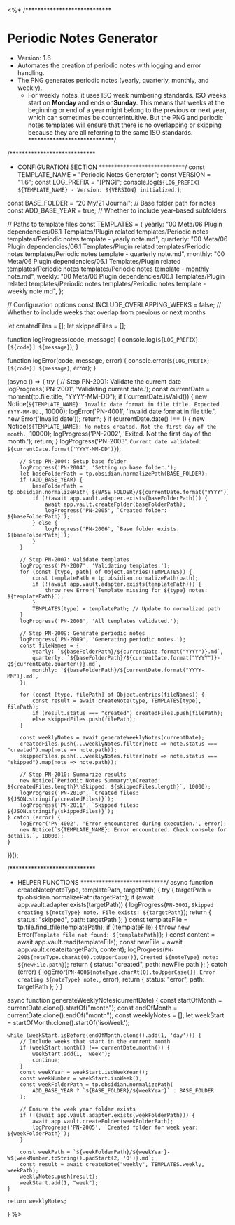 <%*
/****************************
 # Periodic Notes Generator
 * Version: 1.6
 * Automates the creation of periodic notes with logging and error handling.
 * The PNG generates periodic notes (yearly, quarterly, monthly, and weekly). 
     * For weekly notes, it uses ISO week numbering standards. ISO weeks start on **Monday** and ends on**Sunday**. This means that  weeks at the beginning or end of a year might belong to the previous or next year, which can sometimes be counterintuitive. But the PNG and periodic notes templates will ensure that there is no overlapping or skipping because they are all referring to the same ISO standards.
 ****************************/

/****************************
 * CONFIGURATION SECTION
 ****************************/
const TEMPLATE_NAME = "Periodic Notes Generator";
const VERSION = "1.6";
const LOG_PREFIX = "[PNG]";
console.log(`${LOG_PREFIX} ${TEMPLATE_NAME} - Version: ${VERSION} initialized.`);

const BASE_FOLDER = "20 My/21 Journal"; // Base folder path for notes
const ADD_BASE_YEAR = true; // Whether to include year-based subfolders

// Paths to template files
const TEMPLATES = {
    yearly: "00 Meta/06 Plugin dependencies/06.1 Templates/Plugin related templates/Periodic notes templates/Periodic notes template - yearly note.md",
    quarterly: "00 Meta/06 Plugin dependencies/06.1 Templates/Plugin related templates/Periodic notes templates/Periodic notes template - quarterly note.md",
    monthly: "00 Meta/06 Plugin dependencies/06.1 Templates/Plugin related templates/Periodic notes templates/Periodic notes template - monthly note.md",
    weekly: "00 Meta/06 Plugin dependencies/06.1 Templates/Plugin related templates/Periodic notes templates/Periodic notes template - weekly note.md",
};

// Configuration options
const INCLUDE_OVERLAPPING_WEEKS = false; // Whether to include weeks that overlap from previous or next months

let createdFiles = [];
let skippedFiles = [];

function logProgress(code, message) {
    console.log(`${LOG_PREFIX} [${code}] ${message}`);
}

function logError(code, message, error) {
    console.error(`${LOG_PREFIX} [${code}] ${message}`, error);
}

(async () => {
    try {
        // Step PN-2001: Validate the current date
        logProgress('PN-2001', 'Validating current date.');
        const currentDate = moment(tp.file.title, "YYYY-MM-DD");
        if (!currentDate.isValid()) {
            new Notice(`${TEMPLATE_NAME}: Invalid date format in file title. Expected YYYY-MM-DD.`, 10000);
            logError('PN-4001', 'Invalid date format in file title.', new Error('Invalid date'));
            return;
        }
        if (currentDate.date() !== 1) {
            new Notice(`${TEMPLATE_NAME}: No notes created. Not the first day of the month.`, 10000);
            logProgress('PN-2002', 'Exited. Not the first day of the month.');
            return;
        }
        logProgress('PN-2003', `Current date validated: ${currentDate.format('YYYY-MM-DD')}`);

        // Step PN-2004: Setup base folder
        logProgress('PN-2004', 'Setting up base folder.');
        let baseFolderPath = tp.obsidian.normalizePath(BASE_FOLDER);
        if (ADD_BASE_YEAR) {
            baseFolderPath = tp.obsidian.normalizePath(`${BASE_FOLDER}/${currentDate.format("YYYY")}`);
            if (!(await app.vault.adapter.exists(baseFolderPath))) {
                await app.vault.createFolder(baseFolderPath);
                logProgress('PN-2005', `Created folder: ${baseFolderPath}`);
            } else {
                logProgress('PN-2006', `Base folder exists: ${baseFolderPath}`);
            }
        }

        // Step PN-2007: Validate templates
        logProgress('PN-2007', 'Validating templates.');
        for (const [type, path] of Object.entries(TEMPLATES)) {
            const templatePath = tp.obsidian.normalizePath(path);
            if (!(await app.vault.adapter.exists(templatePath))) {
                throw new Error(`Template missing for ${type} notes: ${templatePath}`);
            }
            TEMPLATES[type] = templatePath; // Update to normalized path
        }
        logProgress('PN-2008', 'All templates validated.');

        // Step PN-2009: Generate periodic notes
        logProgress('PN-2009', 'Generating periodic notes.');
        const fileNames = {
            yearly: `${baseFolderPath}/${currentDate.format("YYYY")}.md`,
            quarterly: `${baseFolderPath}/${currentDate.format("YYYY")}-Q${currentDate.quarter()}.md`,
            monthly: `${baseFolderPath}/${currentDate.format("YYYY-MM")}.md`,
        };

        for (const [type, filePath] of Object.entries(fileNames)) {
            const result = await createNote(type, TEMPLATES[type], filePath);
            if (result.status === "created") createdFiles.push(filePath);
            else skippedFiles.push(filePath);
        }

        const weeklyNotes = await generateWeeklyNotes(currentDate);
        createdFiles.push(...weeklyNotes.filter(note => note.status === "created").map(note => note.path));
        skippedFiles.push(...weeklyNotes.filter(note => note.status === "skipped").map(note => note.path));

        // Step PN-2010: Summarize results
        new Notice(`Periodic Notes Summary:\nCreated: ${createdFiles.length}\nSkipped: ${skippedFiles.length}`, 10000);
        logProgress('PN-2010', `Created files: ${JSON.stringify(createdFiles)}`);
        logProgress('PN-2011', `Skipped files: ${JSON.stringify(skippedFiles)}`);
    } catch (error) {
        logError('PN-4002', 'Error encountered during execution.', error);
        new Notice(`${TEMPLATE_NAME}: Error encountered. Check console for details.`, 10000);
    }
})();

/****************************
 * HELPER FUNCTIONS
 ****************************/
async function createNote(noteType, templatePath, targetPath) {
    try {
        targetPath = tp.obsidian.normalizePath(targetPath);
        if (await app.vault.adapter.exists(targetPath)) {
            logProgress(`PN-3001`, `Skipped creating ${noteType} note. File exists: ${targetPath}`);
            return { status: "skipped", path: targetPath };
        }
        const templateFile = tp.file.find_tfile(templatePath);
        if (!templateFile) {
            throw new Error(`Template file not found: ${templatePath}`);
        }
        const content = await app.vault.read(templateFile);
        const newFile = await app.vault.create(targetPath, content);
        logProgress(`PN-200${noteType.charAt(0).toUpperCase()}`, `Created ${noteType} note: ${newFile.path}`);
        return { status: "created", path: newFile.path };
    } catch (error) {
        logError(`PN-400${noteType.charAt(0).toUpperCase()}`, `Error creating ${noteType} note.`, error);
        return { status: "error", path: targetPath };
    }
}

async function generateWeeklyNotes(currentDate) {
    const startOfMonth = currentDate.clone().startOf("month");
    const endOfMonth = currentDate.clone().endOf("month");
    const weeklyNotes = [];
    let weekStart = startOfMonth.clone().startOf('isoWeek');

    while (weekStart.isBefore(endOfMonth.clone().add(1, 'day'))) {
        // Include weeks that start in the current month
        if (weekStart.month() !== currentDate.month()) {
            weekStart.add(1, 'week');
            continue;
        }
        const weekYear = weekStart.isoWeekYear();
        const weekNumber = weekStart.isoWeek();
        const weekFolderPath = tp.obsidian.normalizePath(
            ADD_BASE_YEAR ? `${BASE_FOLDER}/${weekYear}` : BASE_FOLDER
        );

        // Ensure the week year folder exists
        if (!(await app.vault.adapter.exists(weekFolderPath))) {
            await app.vault.createFolder(weekFolderPath);
            logProgress('PN-2005', `Created folder for week year: ${weekFolderPath}`);
        }

        const weekPath = `${weekFolderPath}/${weekYear}-W${weekNumber.toString().padStart(2, '0')}.md`;
        const result = await createNote("weekly", TEMPLATES.weekly, weekPath);
        weeklyNotes.push(result);
        weekStart.add(1, "week");
    }

    return weeklyNotes;
}
%>